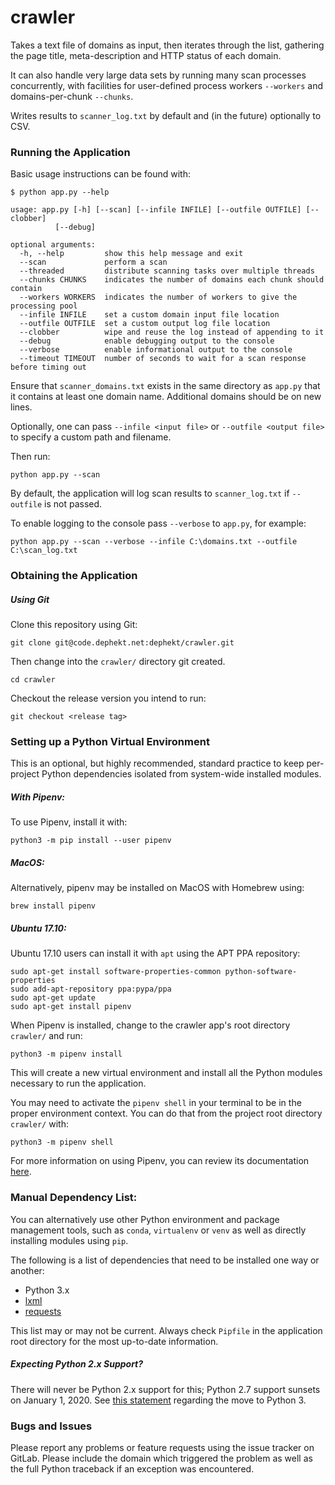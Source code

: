 # crawler
Takes a text file of domains as input, then iterates through the list, gathering the page title, meta-description and HTTP status of each domain.

It can also handle very large data sets by running many scan processes concurrently, with facilities for user-defined process workers `--workers` and domains-per-chunk `--chunks`.

Writes results to `scanner_log.txt` by default and (in the future) optionally to CSV.

### Running the Application
Basic usage instructions can be found with:

    $ python app.py --help
    
    usage: app.py [-h] [--scan] [--infile INFILE] [--outfile OUTFILE] [--clobber]
              [--debug]

    optional arguments:
      -h, --help         show this help message and exit
      --scan             perform a scan
      --threaded         distribute scanning tasks over multiple threads
      --chunks CHUNKS    indicates the number of domains each chunk should contain
      --workers WORKERS  indicates the number of workers to give the processing pool
      --infile INFILE    set a custom domain input file location
      --outfile OUTFILE  set a custom output log file location
      --clobber          wipe and reuse the log instead of appending to it
      --debug            enable debugging output to the console
      --verbose          enable informational output to the console
      --timeout TIMEOUT  number of seconds to wait for a scan response before timing out


Ensure that `scanner_domains.txt` exists in the same directory as `app.py` that it contains at least one domain name. Additional domains should be on new lines.

Optionally, one can pass `--infile <input file>` or `--outfile <output file>` to specify a custom path and filename.

Then run:

    python app.py --scan

By default, the application will log scan results to  `scanner_log.txt` if `--outfile` is not passed.

To enable logging to the console pass `--verbose` to `app.py`, for example:

    python app.py --scan --verbose --infile C:\domains.txt --outfile C:\scan_log.txt

### Obtaining the Application

##### Using Git
Clone this repository using Git:

    git clone git@code.dephekt.net:dephekt/crawler.git

Then change into the `crawler/` directory git created.

    cd crawler

Checkout the release version you intend to run:

    git checkout <release tag>

### Setting up a Python Virtual Environment
This is an optional, but highly recommended, standard practice to keep per-project Python dependencies isolated from system-wide installed modules.

##### With Pipenv:
To use Pipenv, install it with:

    python3 -m pip install --user pipenv

##### MacOS:
Alternatively, pipenv may be installed on MacOS with Homebrew using:

    brew install pipenv

##### Ubuntu 17.10:
Ubuntu 17.10 users can install it with `apt` using the APT PPA repository:

    sudo apt-get install software-properties-common python-software-properties
    sudo add-apt-repository ppa:pypa/ppa
    sudo apt-get update
    sudo apt-get install pipenv

When Pipenv is installed, change to the crawler app's root directory `crawler/` and run:

    python3 -m pipenv install

This will create a new virtual environment and install all the Python modules necessary to run the application.

You may need to activate the `pipenv shell` in your terminal to be in the proper environment context. You can do that from the project root directory `crawler/` with:

    python3 -m pipenv shell

For more information on using Pipenv, you can review its documentation [here](https://docs.pipenv.org/).  

### Manual Dependency List:
You can alternatively use other Python environment and package management tools, such as `conda`, `virtualenv` or `venv` as well as directly installing modules using `pip`.

The following is a list of dependencies that need to be installed one way or another:

* Python 3.x
* [lxml](https://pypi.org/project/lxml/)
* [requests](https://pypi.org/project/requests/)

This list may or may not be current. Always check `Pipfile` in the application root directory for the most up-to-date information.

##### Expecting Python 2.x Support?
There will never be Python 2.x support for this; Python 2.7 support sunsets on January 1, 2020. See [this statement](http://python3statement.org/) regarding the move to Python 3.

### Bugs and Issues
Please report any problems or feature requests using the issue tracker on GitLab. Please include the domain which triggered the problem as well as the full Python traceback if an exception was encountered.
